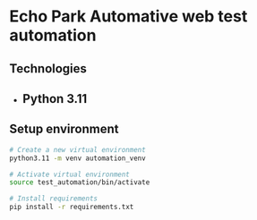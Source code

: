 # Echo Park Automative web test automation

## Technologies
- Python 3.11
    - 

## Setup environment
```bash
# Create a new virtual environment
python3.11 -m venv automation_venv

# Activate virtual environment
source test_automation/bin/activate

# Install requirements
pip install -r requirements.txt
```